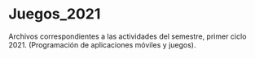 # Juegos_2021
Archivos correspondientes a las actividades del semestre, primer ciclo 2021. (Programación de aplicaciones móviles y juegos).
